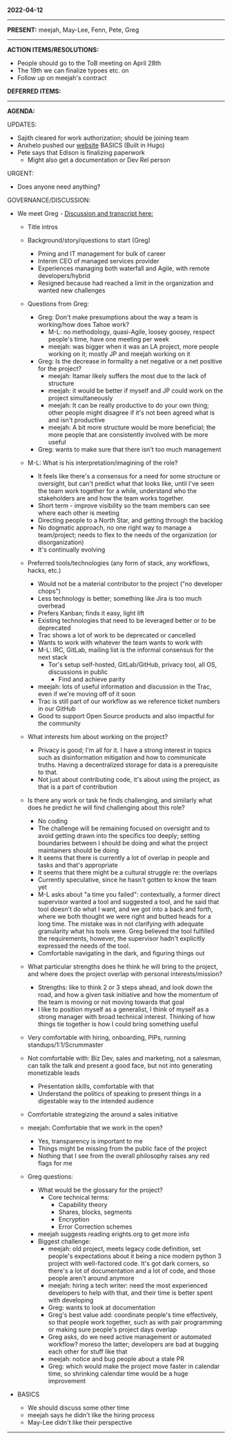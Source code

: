 **2022-04-12** 

----------

**PRESENT:**
meejah, May-Lee, Fenn, Pete, Greg

----------

**ACTION ITEMS/RESOLUTIONS:**  
- People should go to the ToB meeting on April 28th
- The 19th we can finalize typoes etc. on 
- Follow up on meejah's contract

**DEFERRED ITEMS:**  

----------

**AGENDA:**

UPDATES:  
- Sajith cleared for work authorization; should be joining team
- Anxhelo pushed our [website](https://github.com/tahoe-lafs/new-website-prototype) BASICS (Built in Hugo)
- Pete says that Edison is finalizing paperwork
    - Might also get a documentation or Dev Rel person

URGENT:  
- Does anyone need anything?

GOVERNANCE/DISCUSSION:  
- We meet Greg - [Discussion and transcript here:](https://grain.com/share/recording/03e9bf10-01a4-4307-87e8-c1708f10e03f/h9HmN5ujRQeMZEj8iUUxbtZpdF1Ysl0qLRboTGhv)
    - Title intros  
    - Background/story/questions to start (Greg)  
        - Pming and IT management for bulk of career
        - Interim CEO of managed services provider
        - Experiences managing both waterfall and Agile, with remote developers/hybrid
        - Resigned because had reached a limit in the organization and wanted new challenges
    - Questions from Greg:  
        - Greg: Don't make presumptions about the way a team is working/how does Tahoe work?
            - M-L: no methodology, quasi-Agile, loosey goosey, respect people's time, have one meeting per week
            - meejah: was bigger when it was an LA project, more people working on it; mostly JP and meejah working on it
        - Greg: Is the decrease in formality a net negative or a net positive for the project?
            - meejah: Itamar likely suffers the most due to the lack of structure
            - meejah: it would be better if myself and JP could work on the project simultaneously
            - meejah: It can be really productive to do your own thing; other people might disagree if it's not been agreed what is and isn't productive
            - meejah: A bit more structure would be more beneficial; the more people that are consistently involved with be more useful
        - Greg: wants to make sure that there isn't too much management
    - M-L: What is his interpretation/imagining of the role?  
        - It feels like there's a consensus for a need for some structure or oversight, but can't predict what that looks like, until I've seen the team work together for a while, understand who the stakeholders are and how the team works together. 
        - Short term - improve visibility so the team members can see where each other is meeting
        - Directing people to a North Star, and getting through the backlog
        - No dogmatic approach, no one right way to manage a team/project; needs to flex to the needs of the organization (or disorganization)
        - It's continually evolving
    - Preferred tools/technologies (any form of stack, any workflows, hacks, etc.)  
        - Would not be a material contributor to the project ("no developer chops")
        - Less technology is better; something like Jira is too much overhead
        - Prefers Kanban; finds it easy, light lift
        - Existing technologies that need to be leveraged better or to be deprecated
        - Trac shows a lot of work to be deprecated or cancelled
        - Wants to work with whatever the team wants to work with
        - M-L: IRC, GitLab, mailing list is the informal consensus for the next stack
            - Tor's setup self-hosted, GitLab/GitHub, privacy tool, all OS, discussions in public
                - Find and achieve parity
        - meejah: lots of useful information and discussion in the Trac, even if we're moving off of it soon
        - Trac is still part of our workflow as we reference ticket numbers in our GitHub
        - Good to support Open Source products and also impactful for the community
    - What interests him about working on the project?  
        - Privacy is good; I'm all for it. I have a strong interest in topics such as disinformation mitigation and how to communicate truths. Having a decentralized storage for data is a prerequisite to that.
        - Not just about contributing code, it's about using the project, as that is a part of contribution
    - Is there any work or task he finds challenging, and similarly what does he predict he will find challenging about this role?  
        - No coding
        - The challenge will be remaining focused on oversight and to avoid getting drawn into the specifics too deeply; setting boundaries between I should be doing and what the project maintainers should be doing
        - It seems that there is currently a lot of overlap in people and tasks and that's appropriate
        - It seems that there might be a cultural struggle re: the overlaps
        - Currently speculative, since he hasn't gotten to know the team yet
        - M-L asks about "a time you failed": contextually, a former direct supervisor wanted a tool and suggested a tool, and he said that tool doesn't do what I want, and we got into a back and forth, where we both thought we were right and butted heads for a long time. The mistake was in not clarifying with adequate granularity what his tools were. Greg believed the tool fulfilled the requirements, however, the supervisor hadn't explicitly expressed the needs of the tool.
        - Comfortable navigating in the dark, and figuring things out
    - What particular strengths does he think he will bring to the project, and where does the project overlap with personal interests/mission?  
        - Strengths: like to think 2 or 3 steps ahead, and look down the road, and how a given task initiative and how the momentum of the team is moving or not moving towards that goal
        - I like to position myself as a generalist, I think of myself as a strong manager with broad technical interest. Thinking of how things tie together is how I could bring something useful
    - Very comfortable with hiring, onboarding, PIPs, running standups/1:1/Scrummaster 
    - Not comfortable with: Biz Dev, sales and marketing, not a salesman, can talk the talk and present a good face, but not into generating monetizable leads
        - Presentation skills, comfortable with that
        - Understand the politics of speaking to present things in a digestable way to the intended audience
    - Comfortable strategizing the around a sales initiative
    - meejah: Comfortable that we work in the open?
        - Yes, transparency is important to me
        - Things might be missing from the public face of the project
        - Nothing that I see from the overall philosophy raises any red flags for me

    - Greg questions:
        - What would be the glossary for the project?
            - Core technical terms: 
                - Capability theory
                - Shares, blocks, segments
                - Encryption
                - Error Correction schemes
        - meejah suggests reading erights.org to get more info
        - Biggest challenge:
            - meejah: old project, meets legacy code definition, set people's expectations about it being a nice modern python 3 project with well-factored code. It's got dark corners, so there's a lot of documentation and a lot of code, and those people aren't around anymore
            - meejah: hiring a tech writer: need the most experienced developers to help with that, and their time is better spent with developing
            - Greg: wants to look at documentation
            - Greg's best value add: coordinate people's time effectively, so that people work together, such as with pair programming or making sure people's project days overlap
            - Greg asks, do we need active management or automated workflow? moreso the latter; developers are bad at bugging each other for stuff like that
            - meejah: notice and bug people about a stale PR
            - Greg: which would make the project move faster in calendar time, so shrinking calendar time would be a huge improvement

- BASICS
    - We should discuss some other time
    - meejah says he didn't like the hiring process
    - May-Lee didn't like their perspective

----------
